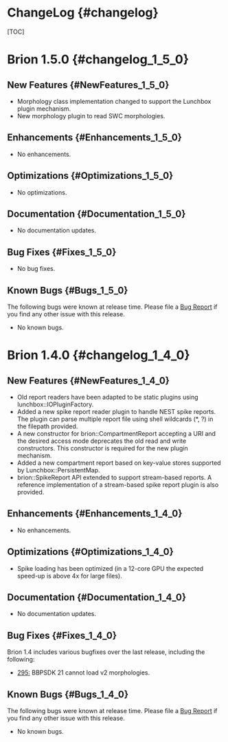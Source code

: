 ChangeLog  {#changelog}
=========

[TOC]

# Brion 1.5.0 {#changelog_1_5_0}

## New Features {#NewFeatures_1_5_0}

* Morphology class implementation changed to support the Lunchbox plugin
  mechanism.
* New morphology plugin to read SWC morphologies.

## Enhancements {#Enhancements_1_5_0}

* No enhancements.

## Optimizations {#Optimizations_1_5_0}

* No optimizations.

## Documentation {#Documentation_1_5_0}

* No documentation updates.

## Bug Fixes {#Fixes_1_5_0}

* No bug fixes.

## Known Bugs {#Bugs_1_5_0}

The following bugs were known at release time. Please file a
[Bug Report](https://github.com/BlueBrain/Brion/issues) if you find any other
issue with this release.

* No known bugs.

# Brion 1.4.0 {#changelog_1_4_0}

## New Features {#NewFeatures_1_4_0}

* Old report readers have been adapted to be static plugins using
  lunchbox::IOPluginFactory.
* Added a new spike report reader plugin to handle NEST spike reports.
  The plugin can parse multiple report file using shell wildcards (*, ?) in
  the filepath provided.
* A new constructor for brion::CompartmentReport accepting a URI and the desired
  access mode deprecates the old read and write constructors. This
  constructor is required for the new plugin mechanism.
* Added a new compartment report based on key-value stores supported by
  Lunchbox::PersistentMap.
* brion::SpikeReport API extended to support stream-based reports. A reference
  implementation of a stream-based spike report plugin is also provided.

## Enhancements {#Enhancements_1_4_0}

* No enhancements.

## Optimizations {#Optimizations_1_4_0}

* Spike loading has been optimized (in a 12-core GPU the expected
speed-up is above 4x for large files).

## Documentation {#Documentation_1_4_0}

* No documentation updates.

## Bug Fixes {#Fixes_1_4_0}

Brion 1.4 includes various bugfixes over the last release, including the
following:

* [295:](https://bbpteam.epfl.ch/project/issues/browse/BBPSDK-295) BBPSDK 21
  cannot load v2 morphologies.

## Known Bugs {#Bugs_1_4_0}

The following bugs were known at release time. Please file a
[Bug Report](https://github.com/BlueBrain/Brion/issues) if you find
any other issue with this release.

* No known bugs.
